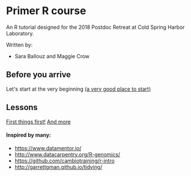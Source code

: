 # Primer R course

An R tutorial designed for the 2018 Postdoc Retreat at Cold Spring Harbor Laboratory.

Written by: 
- Sara Ballouz and Maggie Crow 


## Before you arrive
Let's start at the very beginning [(a very good place to start)](/lessons/intro.md)

## Lessons 
[First things first!](/lessons/primer.md)
[And more](/lessons/part2.md)


#### Inspired by many:
- https://www.datamentor.io/
- http://www.datacarpentry.org/R-genomics/
- https://github.com/cambiotraining/r-intro
- http://garrettgman.github.io/tidying/

